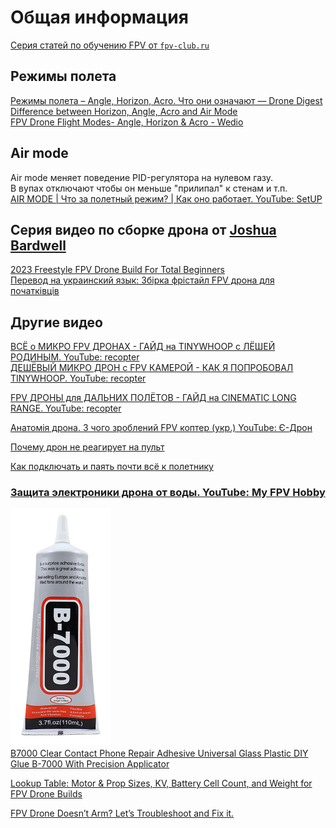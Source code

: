 # Общая информация

[Серия статей по обучению FPV от `fpv-club.ru`](https://fpv-club.ru/fpv-information/)

## Режимы полета
[Режимы полета – Angle, Horizon, Acro. Что они означают — Drone Digest](https://dronebook.wordpress.com/2019/03/19/modes-angle-horizon-acro/)  
[Difference between Horizon, Angle, Acro and Air Mode](https://risingsunfpv.com/blogs/helpful-guides/difference-between-horizon-angle-acro-and-air-mode)  
[FPV Drone Flight Modes- Angle, Horizon & Acro - Wedio](https://academy.wedio.com/fpv-drone-flight-modes/)  

## Air mode
Air mode меняет поведение PID-регулятора на нулевом газу.  
В вупах отключают чтобы он меньше "прилипал" к стенам и т.п.  
[AIR MODE | Что за полетный режим? | Как оно работает. YouTube: SetUP](https://www.youtube.com/watch?v=GGumeuEE0ps)

## Серия видео по сборке дрона от [Joshua Bardwell](https://www.youtube.com/@JoshuaBardwell)
[2023 Freestyle FPV Drone Build For Total Beginners](https://www.youtube.com/playlist?list=PLwoDb7WF6c8l24IM83wIS94XzhuMVC2gx)  
[Перевод на украинский язык: Збірка фрістайл FPV дрона для початківців](https://www.youtube.com/playlist?list=PLxSCIbfP-lXYZJrznBnJxkbkGQw095rrh)

## Другие видео
[ВСЁ о МИКРО FPV ДРОНАХ - ГАЙД на TINYWHOOP с ЛЁШЕЙ РОДИНЫМ. YouTube: recopter](https://www.youtube.com/watch?v=6Ad-D2mod9s)  
[ДЕШЁВЫЙ МИКРО ДРОН с FPV КАМЕРОЙ - КАК Я ПОПРОБОВАЛ TINYWHOOP. YouTube: recopter](https://www.youtube.com/watch?v=FoHaf32e7mc)

[FPV ДРОНЫ для ДАЛЬНИХ ПОЛЁТОВ - ГАЙД на CINEMATIC LONG RANGE. YouTube: recopter](https://www.youtube.com/watch?v=AiSC8XVX-48)

[Анатомія дрона. З чого зроблений FPV коптер (укр.) YouTube: Є-Дрон](https://www.youtube.com/watch?v=hLtEWlq-7uY)  

[Почему дрон не реагирует на пульт](https://dzen.ru/a/ZTnTOxoL4BMRPRHg)

[Как подключать и паять почти всё к полетнику](https://dzen.ru/a/ZjsxtoQT520u_RUV)  

### [Защита электроники дрона от воды. YouTube: My FPV Hobby](https://www.youtube.com/watch?v=UN3pCRkmNeI)  
![](B7000.png)  
[B7000 Clear Contact Phone Repair Adhesive Universal Glass Plastic DIY Glue B-7000 With Precision Applicator](https://vi.aliexpress.com/item/1005003653423730.html)

[Lookup Table: Motor & Prop Sizes, KV, Battery Cell Count, and Weight for FPV Drone Builds](https://oscarliang.com/table-prop-motor-lipo-weight/)  

[FPV Drone Doesn’t Arm? Let’s Troubleshoot and Fix it.](https://oscarliang.com/quad-arming-issue-fix/)

